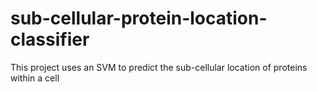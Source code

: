 # sub-cellular-protein-location-classifier

This project uses an SVM to predict the sub-cellular location of proteins within a cell
